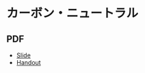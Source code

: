 カーボン・ニュートラル
============================

## PDF

- [Slide](https://y-yu.github.io/carbon-neutral-slide/carbon_neutral.pdf)
- [Handout](https://y-yu.github.io/carbon-neutral-slide/carbon_neutral_without_animation.pdf)
